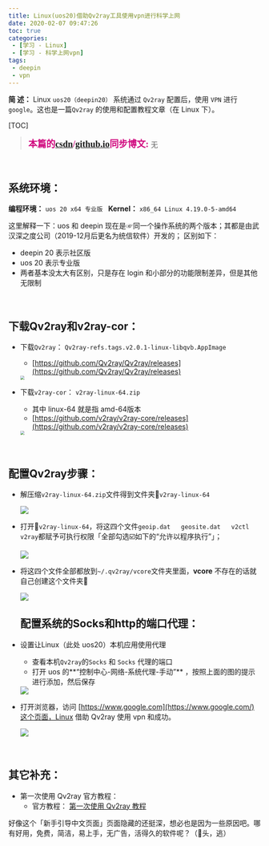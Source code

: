 ```yaml
---
title: Linux(uos20)借助Qv2ray工具使用vpn进行科学上网
date: 2020-02-07 09:47:26
toc: true
categories: 
 - [学习 - Linux]
 - [学习 - 科学上网vpn]
tags: 
 - deepin
 - vpn
---
```




**简  述：**  Linux `uos20（deepin20）`  系统通过 `Qv2ray` 配置后，使用 `VPN` 进行 `google`。这也是一篇`Qv2ray` 的使用和配置教程文章（在 Linux 下）。

<!-- more -->

[TOC]

> <font color=#D0087E  size=4 face="幼圆">**本篇的[csdn](https://blog.csdn.net/qq_33154343)/[github.io](https://touwoyimuli.github.io/)同步博文:** </font>  无

<br>

## 系统环境：

**编程环境：**  `uos 20 x64 专业版 `    **Kernel：**  `x86_64 Linux 4.19.0-5-amd64`



这里解释一下：uos 和 deepin 现在是☞同一个操作系统的两个版本；其都是由武汉深之度公司（2019-12月后更名为统信软件）开发的；
区别如下：

- deepin 20 表示社区版
- uos 20 表示专业版
- 两者基本没太大有区别，只是存在 login 和小部分的功能限制差异，但是其他无限制

<br>

## 下载Qv2ray和v2ray-cor：

- 下载`Qv2ray`： `Qv2ray-refs.tags.v2.0.1-linux-libqvb.AppImage`

  - [https://github.com/Qv2ray/Qv2ray/releases](https://github.com/Qv2ray/Qv2ray/releases)

  <img src="https://raw.githubusercontent.com/touwoyimuli/FigureBed/blog-imange/img/mark_Snip20200207_100614.png" style="zoom:50%;" />

- 下载`v2ray-cor`： `v2ray-linux-64.zip`

  - 其中 linux-64 就是指 amd-64版本
  - [https://github.com/v2ray/v2ray-core/releases](https://github.com/v2ray/v2ray-core/releases)

  <img src="https://raw.githubusercontent.com/touwoyimuli/FigureBed/blog-imange/img/mark_Snip20200207_114446.png" style="zoom:50%;" />

<br>

## 配置Qv2ray步骤：

- 解压缩`v2ray-linux-64.zip`文件得到文件夹📂`v2ray-linux-64`

  <img src="https://raw.githubusercontent.com/touwoyimuli/FigureBed/blog-imange/img/mark_Snip20200207_103007.png"/>

  

- 打开📂`v2ray-linux-64`，将这四个文件`geoip.dat   geosite.dat   v2ctl   v2ray`都赋予可执行权限「全部勾选☑️如下的“允许以程序执行”」；

  <img src="https://raw.githubusercontent.com/touwoyimuli/FigureBed/blog-imange/img/mark_Snip20200207_102901.png"/>

  

- 将这四个文件全部都放到`~/.qv2ray/vcore`文件夹里面，**vcore** 不存在的话就自己创建这个文件夹📂

  <img src="https://raw.githubusercontent.com/touwoyimuli/FigureBed/blog-imange/img/mark_Snip20200207_104406.png"/>

  <br>

  ## 配置系统的Socks和http的端口代理：

- 设置让Linux（此处 uos20）本机应用使用代理

  - 查看本机`Qv2ray`的`Socks` 和 `Socks` 代理的端口
  - 打开 uos 的**“控制中心-网络-系统代理-手动”** ，按照上面的图的提示进行添加，然后保存

  <img src="https://raw.githubusercontent.com/touwoyimuli/FigureBed/blog-imange/img/mark_Snip20200207_113437.png"/>

  

- 打开浏览器，访问 [https://www.google.com](https://www.google.com/)这个页面，Linux 借助 Qv2ray 使用 vpn 和成功。

  <img src="https://raw.githubusercontent.com/touwoyimuli/FigureBed/blog-imange/img/mark_Snip20200207_113602.png"/>

<br>

## 其它补充：

- 第一次使用 Qv2ray 官方教程：
  - 官方教程： [第一次使用 Qv2ray 教程](https://github.com/Qv2ray/Qv2ray/wiki/Getting-Started-step0_zh)

好像这个「新手引导中文页面」页面隐藏的还挺深，想必也是因为一些原因吧。哪有好用，免费，简洁，易上手，无广告，活得久的软件呢？（🐶头，逃）